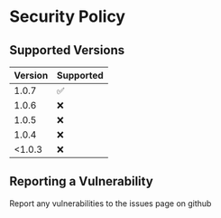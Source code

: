 # Security Policy

## Supported Versions

| Version | Supported          |
| ------- | ------------------ |
| 1.0.7   | :white_check_mark: |
| 1.0.6   | :x:                |
| 1.0.5   | :x:                |
| 1.0.4   | :x:                |
|<1.0.3   | :x:                |

## Reporting a Vulnerability

Report any vulnerabilities to the issues page on github
